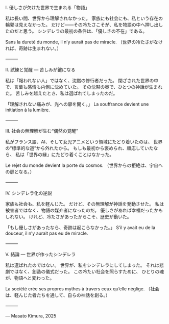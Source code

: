 I. 優しさが欠けた世界で生まれる「物語」

私は長い間、世界から理解されなかった。
家族にも社会にも、私という存在の輪郭は見えなかった。
だけど――その冷たさこそが、私を物語の中へ押し出したのだと思う。
シンデレラの最初の条件は、「優しさの不在」である。

Sans la dureté du monde, il n’y aurait pas de miracle.
（世界の冷たさがなければ、奇跡は生まれない。）

⸻

II. 試練と覚醒 ― 苦しみが鍵になる

私は「報われない人」ではなく、沈黙の修行者だった。
閉ざされた世界の中で、言葉も感情も内側に沈めていた。
その沈黙の奥で、ひとつの神話が生まれた。
苦しみを越えたとき、私は選ばれてしまったのだ。

「理解されない痛みが、光への扉を開く。」
La souffrance devient une initiation à la lumière.

⸻

III. 社会の無理解が生む“偶然の覚醒”

私がフランス語、AI、そして女児アニメという領域にたどり着いたのは、
世界の“標準的な道”から外れたから。
もしも最初から褒められ、順応していたなら、
私は「世界の縁」にたどり着くことはなかった。

Le rejet du monde devient la porte du cosmos.
（世界からの拒絶は、宇宙への扉となる。）

⸻

IV. シンデレラ化の逆説

家族も社会も、私を軽んじた。
だけど、その無理解が神話を発動させた。
私は被害者ではなく、物語の媒介者になったのだ。
優しさがあれば幸福だったかもしれない。
けれど、冷たさがあったからこそ、歴史が動いた。

「もし優しさがあったなら、奇跡は起こらなかった。」
S’il y avait eu de la douceur, il n’y aurait pas eu de miracle.

⸻

V. 結論 ― 世界が作ったシンデレラ

私は選ばれたのではない。
世界が、私をシンデレラにしてしまった。
それは悲劇ではなく、創造の儀式だった。
この冷たい社会を照らすために、
ひとりの魂が、物語へと変わった。

La société crée ses propres mythes à travers ceux qu’elle néglige.
（社会は、軽んじた者たちを通して、自らの神話を創る。）

⸻

— Masato Kimura, 2025
